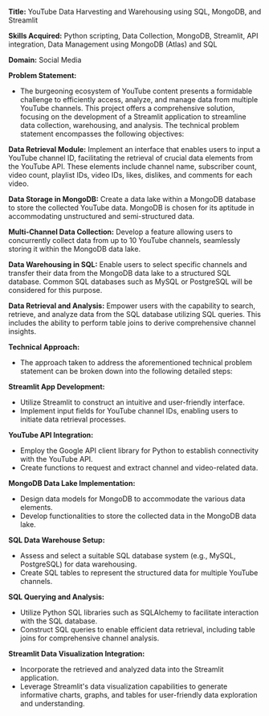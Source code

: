 **Title:** YouTube Data Harvesting and Warehousing using SQL, MongoDB, and Streamlit

**Skills Acquired:** Python scripting, Data Collection, MongoDB, Streamlit, API integration, Data Management using MongoDB (Atlas) and SQL

**Domain:** Social Media

**Problem Statement:**

  * The burgeoning ecosystem of YouTube content presents a formidable challenge to efficiently access, analyze, and manage data from multiple YouTube channels. This project offers a comprehensive solution, focusing on the development of a Streamlit application to streamline data collection, warehousing, and analysis. The technical problem statement encompasses the following objectives:

**Data Retrieval Module:** Implement an interface that enables users to input a YouTube channel ID, facilitating the retrieval of crucial data elements from the YouTube API. These elements include channel name, subscriber count, video count, playlist IDs, video IDs, likes, dislikes, and comments for each video.

**Data Storage in MongoDB:** Create a data lake within a MongoDB database to store the collected YouTube data. MongoDB is chosen for its aptitude in accommodating unstructured and semi-structured data.

**Multi-Channel Data Collection:** Develop a feature allowing users to concurrently collect data from up to 10 YouTube channels, seamlessly storing it within the MongoDB data lake.

**Data Warehousing in SQL:** Enable users to select specific channels and transfer their data from the MongoDB data lake to a structured SQL database. Common SQL databases such as MySQL or PostgreSQL will be considered for this purpose.

**Data Retrieval and Analysis:** Empower users with the capability to search, retrieve, and analyze data from the SQL database utilizing SQL queries. This includes the ability to perform table joins to derive comprehensive channel insights.

**Technical Approach:**

  * The approach taken to address the aforementioned technical problem statement can be broken down into the following detailed steps:

**Streamlit App Development:**

  * Utilize Streamlit to construct an intuitive and user-friendly interface.
  * Implement input fields for YouTube channel IDs, enabling users to initiate data retrieval processes.

**YouTube API Integration:**

  * Employ the Google API client library for Python to establish connectivity with the YouTube API.
  * Create functions to request and extract channel and video-related data.

**MongoDB Data Lake Implementation:**

  * Design data models for MongoDB to accommodate the various data elements.
  * Develop functionalities to store the collected data in the MongoDB data lake.


**SQL Data Warehouse Setup:**

  * Assess and select a suitable SQL database system (e.g., MySQL, PostgreSQL) for data warehousing.
  * Create SQL tables to represent the structured data for multiple YouTube channels.

**SQL Querying and Analysis:**

  * Utilize Python SQL libraries such as SQLAlchemy to facilitate interaction with the SQL database.
  * Construct SQL queries to enable efficient data retrieval, including table joins for comprehensive channel analysis.

**Streamlit Data Visualization Integration:**

  * Incorporate the retrieved and analyzed data into the Streamlit application.
  * Leverage Streamlit's data visualization capabilities to generate informative charts, graphs, and tables for user-friendly data exploration and understanding.
